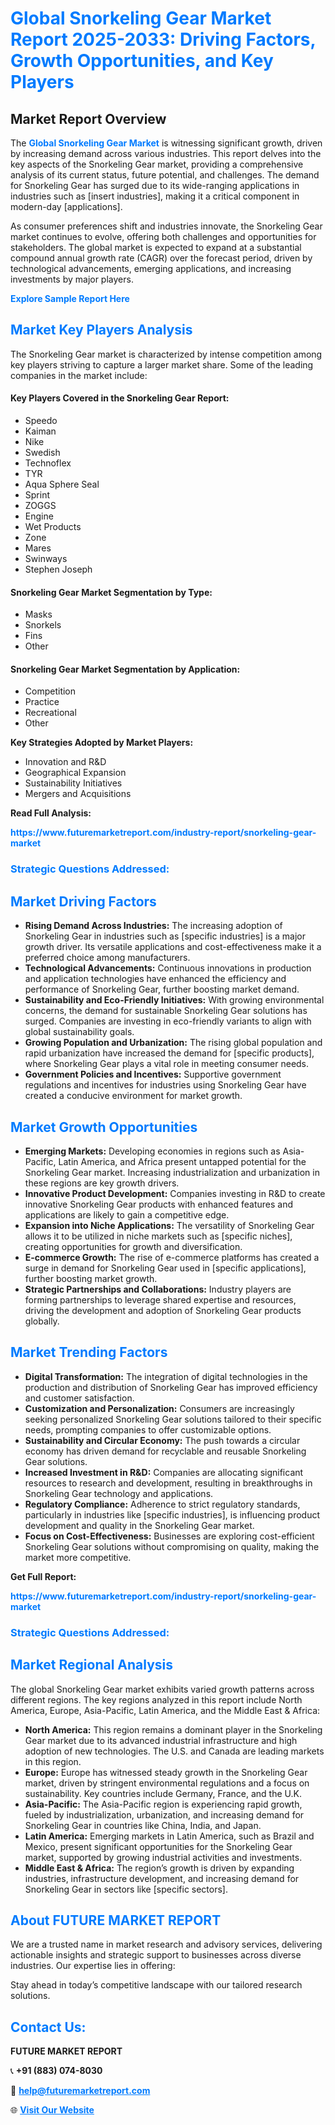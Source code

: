 <h1 style="color: #007BFF;">Global Snorkeling Gear Market Report 2025-2033: Driving Factors, Growth Opportunities, and Key Players</h1>

<section id="overview">
<h2>Market Report Overview</h2>
<p>The <a href="https://www.futuremarketreport.com/industry-report/snorkeling-gear-market" style="color: #007BFF; text-decoration: none;"><strong>Global Snorkeling Gear Market</strong></a> is witnessing significant growth, driven by increasing demand across various industries. This report delves into the key aspects of the Snorkeling Gear market, providing a comprehensive analysis of its current status, future potential, and challenges. The demand for Snorkeling Gear has surged due to its wide-ranging applications in industries such as [insert industries], making it a critical component in modern-day [applications].</p>
<p>As consumer preferences shift and industries innovate, the Snorkeling Gear market continues to evolve, offering both challenges and opportunities for stakeholders. The global market is expected to expand at a substantial compound annual growth rate (CAGR) over the forecast period, driven by technological advancements, emerging applications, and increasing investments by major players.</p>
</section>

<section id="overview">
<p><a href="https://www.futuremarketreport.com/request-sample/reportId=104468" style="color: #007BFF; text-decoration: none;"><strong>Explore Sample Report Here</strong></a></p>
</section>

<section id="key-players">
<h2 style="color: #007BFF;">Market Key Players Analysis</h2>
<p>The Snorkeling Gear market is characterized by intense competition among key players striving to capture a larger market share. Some of the leading companies in the market include:</p>
<h4>Key Players Covered in the Snorkeling Gear Report:</h4>
<ul><li>Speedo</li><li>Kaiman</li><li>Nike</li><li>Swedish</li><li>Technoflex</li><li>TYR</li><li>Aqua Sphere Seal</li><li>Sprint</li><li>ZOGGS</li><li>Engine</li><li>Wet Products</li><li>Zone</li><li>Mares</li><li>Swinways</li><li>Stephen Joseph</li></ul>
<h4>Snorkeling Gear Market Segmentation by Type:</h4>
<ul><li>Masks</li><li>Snorkels</li><li>Fins</li><li>Other</li></ul>

<h4>Snorkeling Gear Market Segmentation by Application:</h4>
<ul><li>Competition</li><li>Practice</li><li>Recreational</li><li>Other</li></ul>
<p><strong>Key Strategies Adopted by Market Players:</strong></p>
<ul>
<li>Innovation and R&D</li>
<li>Geographical Expansion</li>
<li>Sustainability Initiatives</li>
<li>Mergers and Acquisitions</li>
</ul>
</section>

<section>
<p><strong>Read Full Analysis: </strong></p><a href="https://www.futuremarketreport.com/industry-report/snorkeling-gear-market" style="color: #007BFF; text-decoration: none;"><strong>https://www.futuremarketreport.com/industry-report/snorkeling-gear-market</strong></a>
<h3 style="color: #007BFF;">Strategic Questions Addressed:</h3>
</section>

<section id="driving-factors">
<h2 style="color: #007BFF;">Market Driving Factors</h2>
<ul>
<li><strong>Rising Demand Across Industries:</strong> The increasing adoption of Snorkeling Gear in industries such as [specific industries] is a major growth driver. Its versatile applications and cost-effectiveness make it a preferred choice among manufacturers.</li>
<li><strong>Technological Advancements:</strong> Continuous innovations in production and application technologies have enhanced the efficiency and performance of Snorkeling Gear, further boosting market demand.</li>
<li><strong>Sustainability and Eco-Friendly Initiatives:</strong> With growing environmental concerns, the demand for sustainable Snorkeling Gear solutions has surged. Companies are investing in eco-friendly variants to align with global sustainability goals.</li>
<li><strong>Growing Population and Urbanization:</strong> The rising global population and rapid urbanization have increased the demand for [specific products], where Snorkeling Gear plays a vital role in meeting consumer needs.</li>
<li><strong>Government Policies and Incentives:</strong> Supportive government regulations and incentives for industries using Snorkeling Gear have created a conducive environment for market growth.</li>
</ul>
</section>

<section id="growth-opportunities">
<h2 style="color: #007BFF;">Market Growth Opportunities</h2>
<ul>
<li><strong>Emerging Markets:</strong> Developing economies in regions such as Asia-Pacific, Latin America, and Africa present untapped potential for the Snorkeling Gear market. Increasing industrialization and urbanization in these regions are key growth drivers.</li>
<li><strong>Innovative Product Development:</strong> Companies investing in R&D to create innovative Snorkeling Gear products with enhanced features and applications are likely to gain a competitive edge.</li>
<li><strong>Expansion into Niche Applications:</strong> The versatility of Snorkeling Gear allows it to be utilized in niche markets such as [specific niches], creating opportunities for growth and diversification.</li>
<li><strong>E-commerce Growth:</strong> The rise of e-commerce platforms has created a surge in demand for Snorkeling Gear used in [specific applications], further boosting market growth.</li>
<li><strong>Strategic Partnerships and Collaborations:</strong> Industry players are forming partnerships to leverage shared expertise and resources, driving the development and adoption of Snorkeling Gear products globally.</li>
</ul>
</section>

<section id="trending-factors">
<h2 style="color: #007BFF;">Market Trending Factors</h2>
<ul>
<li><strong>Digital Transformation:</strong> The integration of digital technologies in the production and distribution of Snorkeling Gear has improved efficiency and customer satisfaction.</li>
<li><strong>Customization and Personalization:</strong> Consumers are increasingly seeking personalized Snorkeling Gear solutions tailored to their specific needs, prompting companies to offer customizable options.</li>
<li><strong>Sustainability and Circular Economy:</strong> The push towards a circular economy has driven demand for recyclable and reusable Snorkeling Gear solutions.</li>
<li><strong>Increased Investment in R&D:</strong> Companies are allocating significant resources to research and development, resulting in breakthroughs in Snorkeling Gear technology and applications.</li>
<li><strong>Regulatory Compliance:</strong> Adherence to strict regulatory standards, particularly in industries like [specific industries], is influencing product development and quality in the Snorkeling Gear market.</li>
<li><strong>Focus on Cost-Effectiveness:</strong> Businesses are exploring cost-efficient Snorkeling Gear solutions without compromising on quality, making the market more competitive.</li>
</ul>
</section>

<section>
<p><strong>Get Full Report: </strong></p><a href="https://www.futuremarketreport.com/industry-report/snorkeling-gear-market" style="color: #007BFF; text-decoration: none;"><strong>https://www.futuremarketreport.com/industry-report/snorkeling-gear-market</strong></a>
<h3 style="color: #007BFF;">Strategic Questions Addressed:</h3>
</section>


<section id="regional-analysis">
<h2 style="color: #007BFF;">Market Regional Analysis</h2>
<p>The global Snorkeling Gear market exhibits varied growth patterns across different regions. The key regions analyzed in this report include North America, Europe, Asia-Pacific, Latin America, and the Middle East & Africa:</p>
<ul>
<li><strong>North America:</strong> This region remains a dominant player in the Snorkeling Gear market due to its advanced industrial infrastructure and high adoption of new technologies. The U.S. and Canada are leading markets in this region.</li>
<li><strong>Europe:</strong> Europe has witnessed steady growth in the Snorkeling Gear market, driven by stringent environmental regulations and a focus on sustainability. Key countries include Germany, France, and the U.K.</li>
<li><strong>Asia-Pacific:</strong> The Asia-Pacific region is experiencing rapid growth, fueled by industrialization, urbanization, and increasing demand for Snorkeling Gear in countries like China, India, and Japan.</li>
<li><strong>Latin America:</strong> Emerging markets in Latin America, such as Brazil and Mexico, present significant opportunities for the Snorkeling Gear market, supported by growing industrial activities and investments.</li>
<li><strong>Middle East & Africa:</strong> The region’s growth is driven by expanding industries, infrastructure development, and increasing demand for Snorkeling Gear in sectors like [specific sectors].</li>
</ul>
</section>

<footer>
<h2 style="color: #007BFF;">About FUTURE MARKET REPORT</h2>
<p>We are a trusted name in market research and advisory services, delivering actionable insights and strategic support to businesses across diverse industries. Our expertise lies in offering:</p>

<p>Stay ahead in today’s competitive landscape with our tailored research solutions.</p>

<h2 style="color: #007BFF;">Contact Us:</h2>
<p><strong>FUTURE MARKET REPORT</strong></p>
<p>📞 <strong>+91 (883) 074-8030</strong></p>
<p>📧 <strong><a href="mailto:help@futuremarketreport.com" style="color: #007BFF;">help@futuremarketreport.com</a></strong></p>
<p>🌐 <strong><a href="https://www.futuremarketreport.com/" style="color: #007BFF;">Visit Our Website</a></strong></p>
</footer>